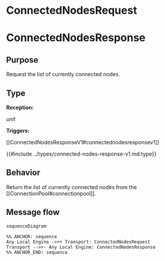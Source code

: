 # ConnectedNodesRequest
# ConnectedNodesResponse

## Purpose

<!-- --8<-- [start:purpose] -->
Request the list of currently connected nodes.
<!-- --8<-- [end:purpose] -->

## Type

<!-- --8<-- [start:type] -->
**Reception:**

*unit*

**Triggers:**

[[ConnectedNodesResponseV1#connectednodesresponsev1]]

{{#include ../types/connected-nodes-response-v1.md:type}}
<!-- --8<-- [end:type] -->

## Behavior

<!-- --8<-- [start:behavior] -->
Return the list of currently connected nodes from the [[ConnectionPool#connectionpool]].
<!-- --8<-- [end:behavior] -->

## Message flow

<!-- --8<-- [start:messages] -->
```mermaid
sequenceDiagram

%% ANCHOR: sequence
Any Local Engine ->>+ Transport: ConnectedNodesRequest
Transport -->>- Any Local Engine: ConnectedNodesResponse
%% ANCHOR_END: sequence
```
<!-- --8<-- [end:messages] -->

</div>
